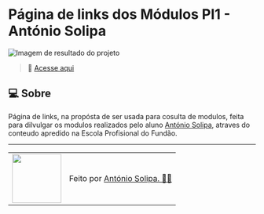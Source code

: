# Página de links dos Módulos PI1 - António Solipa

![Imagem de resultado do projeto](./Links-Módulos-PI1/assets/Links.png)
<br>

> 🚀 <a href="https://links-modulos-pi-1.vercel.app/">Acesse aqui</a>

## 💻 Sobre

Página de links, na propósta de ser usada para cosulta de modulos, feita para dilvulgar os modulos realizados pelo aluno <a href="https://github.com/asolipa0">António Solipa</a>, atraves do conteudo apredido na Escola Profisional do Fundão.

---

<table>
  <tr>
    <td>
      <img src="https://github.com/asolipa0.png" width="100px" />
    </td>
    <td>
      Feito por <a href="https://github.com/asolipa0">António Solipa. 🙋‍♂️</a>
    </td>
  </tr>
</table>
